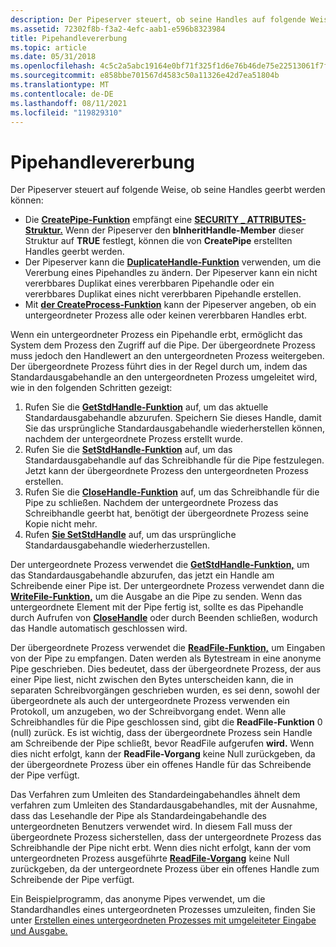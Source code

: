 ```yaml
---
description: Der Pipeserver steuert, ob seine Handles auf folgende Weise geerbt werden können.
ms.assetid: 72302f8b-f3a2-4efc-aab1-e596b8323984
title: Pipehandlevererbung
ms.topic: article
ms.date: 05/31/2018
ms.openlocfilehash: 4c5c2a5abc19164e0bf71f325f1d6e76b46de75e22513061f7f9634ef7212f26
ms.sourcegitcommit: e858bbe701567d4583c50a11326e42d7ea51804b
ms.translationtype: MT
ms.contentlocale: de-DE
ms.lasthandoff: 08/11/2021
ms.locfileid: "119829310"
---
```

# <a name="pipe-handle-inheritance"></a>Pipehandlevererbung

Der Pipeserver steuert auf folgende Weise, ob seine Handles geerbt werden können:

-   Die [**CreatePipe-Funktion**](/windows/win32/api/namedpipeapi/nf-namedpipeapi-createpipe) empfängt eine [**SECURITY \_ ATTRIBUTES-Struktur.**](/previous-versions/windows/desktop/legacy/aa379560(v=vs.85)) Wenn der Pipeserver den **bInheritHandle-Member** dieser Struktur auf **TRUE** festlegt, können die von **CreatePipe** erstellten Handles geerbt werden.
-   Der Pipeserver kann die [**DuplicateHandle-Funktion**](/windows/desktop/api/handleapi/nf-handleapi-duplicatehandle) verwenden, um die Vererbung eines Pipehandles zu ändern. Der Pipeserver kann ein nicht vererbbares Duplikat eines vererbbaren Pipehandle oder ein vererbbares Duplikat eines nicht vererbbaren Pipehandle erstellen.
-   Mit [**der CreateProcess-Funktion**](/windows/desktop/api/processthreadsapi/nf-processthreadsapi-createprocessa) kann der Pipeserver angeben, ob ein untergeordneter Prozess alle oder keinen vererbbaren Handles erbt.

Wenn ein untergeordneter Prozess ein Pipehandle erbt, ermöglicht das System dem Prozess den Zugriff auf die Pipe. Der übergeordnete Prozess muss jedoch den Handlewert an den untergeordneten Prozess weitergeben. Der übergeordnete Prozess führt dies in der Regel durch um, indem das Standardausgabehandle an den untergeordneten Prozess umgeleitet wird, wie in den folgenden Schritten gezeigt:

1.  Rufen Sie die [**GetStdHandle-Funktion**](/windows/console/getstdhandle) auf, um das aktuelle Standardausgabehandle abzurufen. Speichern Sie dieses Handle, damit Sie das ursprüngliche Standardausgabehandle wiederherstellen können, nachdem der untergeordnete Prozess erstellt wurde.
2.  Rufen Sie die [**SetStdHandle-Funktion**](/windows/console/setstdhandle) auf, um das Standardausgabehandle auf das Schreibhandle für die Pipe festzulegen. Jetzt kann der übergeordnete Prozess den untergeordneten Prozess erstellen.
3.  Rufen Sie die [**CloseHandle-Funktion**](/windows/desktop/api/handleapi/nf-handleapi-closehandle) auf, um das Schreibhandle für die Pipe zu schließen. Nachdem der untergeordnete Prozess das Schreibhandle geerbt hat, benötigt der übergeordnete Prozess seine Kopie nicht mehr.
4.  Rufen [**Sie SetStdHandle**](/windows/console/setstdhandle) auf, um das ursprüngliche Standardausgabehandle wiederherzustellen.

Der untergeordnete Prozess verwendet die [**GetStdHandle-Funktion,**](/windows/console/getstdhandle) um das Standardausgabehandle abzurufen, das jetzt ein Handle am Schreibende einer Pipe ist. Der untergeordnete Prozess verwendet dann die [**WriteFile-Funktion,**](/windows/desktop/api/fileapi/nf-fileapi-writefile) um die Ausgabe an die Pipe zu senden. Wenn das untergeordnete Element mit der Pipe fertig ist, sollte es das Pipehandle durch Aufrufen von [**CloseHandle**](/windows/desktop/api/handleapi/nf-handleapi-closehandle) oder durch Beenden schließen, wodurch das Handle automatisch geschlossen wird.

Der übergeordnete Prozess verwendet die [**ReadFile-Funktion,**](/windows/desktop/api/fileapi/nf-fileapi-readfile) um Eingaben von der Pipe zu empfangen. Daten werden als Bytestream in eine anonyme Pipe geschrieben. Dies bedeutet, dass der übergeordnete Prozess, der aus einer Pipe liest, nicht zwischen den Bytes unterscheiden kann, die in separaten Schreibvorgängen geschrieben wurden, es sei denn, sowohl der übergeordnete als auch der untergeordnete Prozess verwenden ein Protokoll, um anzugeben, wo der Schreibvorgang endet. Wenn alle Schreibhandles für die Pipe geschlossen sind, gibt die **ReadFile-Funktion** 0 (null) zurück. Es ist wichtig, dass der übergeordnete Prozess sein Handle am Schreibende der Pipe schließt, bevor ReadFile aufgerufen **wird.** Wenn dies nicht erfolgt, kann der **ReadFile-Vorgang** keine Null zurückgeben, da der übergeordnete Prozess über ein offenes Handle für das Schreibende der Pipe verfügt.

Das Verfahren zum Umleiten des Standardeingabehandles ähnelt dem verfahren zum Umleiten des Standardausgabehandles, mit der Ausnahme, dass das Lesehandle der Pipe als Standardeingabehandle des untergeordneten Benutzers verwendet wird. In diesem Fall muss der übergeordnete Prozess sicherstellen, dass der untergeordnete Prozess das Schreibhandle der Pipe nicht erbt. Wenn dies nicht erfolgt, kann der vom untergeordneten Prozess ausgeführte [**ReadFile-Vorgang**](/windows/desktop/api/fileapi/nf-fileapi-readfile) keine Null zurückgeben, da der untergeordnete Prozess über ein offenes Handle zum Schreibende der Pipe verfügt.

Ein Beispielprogramm, das anonyme Pipes verwendet, um die Standardhandles eines untergeordneten Prozesses umzuleiten, finden Sie unter [Erstellen eines untergeordneten Prozesses mit umgeleiteter Eingabe und Ausgabe.](/windows/desktop/ProcThread/creating-a-child-process-with-redirected-input-and-output)

 

 
